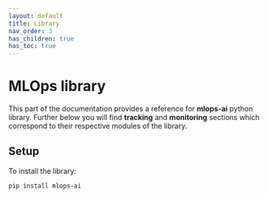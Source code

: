 ```yaml
---
layout: default
title: Library
nav_order: 3
has_children: true
has_toc: true
---
```


# MLOps library

This part of the documentation provides a reference for **mlops-ai** python library. Further below you will find **tracking** and **monitoring** sections which correspond to their respective modules of the library.

## Setup

To install the library:

```bash
pip install mlops-ai
```
